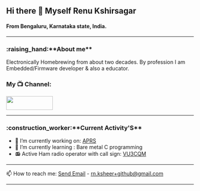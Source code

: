 ## Hi there 👋 Myself Renu Kshirsagar

<!--
**rn-ksheer/rn-ksheer** is a ✨ _special_ ✨ repository because its `README.md` (this file) appears on your GitHub profile.

Here are some ideas to get you started:

- 🔭 I’m currently working on ...
- 🌱 I’m currently learning ...
- 👯 I’m looking to collaborate on ...
- 🤔 I’m looking for help with ...
- 💬 Ask me about ...
- 📫 How to reach me: ...
- 😄 Pronouns: ...
- ⚡ Fun fact: ...
-->

<h4>From Bengaluru, Karnataka state, India.</h4>
 <hr size="10" noshade/>
 
<h3>:raising_hand:**About me** </h3>
Electronically Homebrewing from about two decades. By profession I am Embedded/Firmware developer & also a educator.

### My :tv: Channel:
<p><a href="https://youtube.com/@experimental87?si=RntJHusQ0mEzVnoZ">
<img src="https://github.com/user-attachments/assets/694290dc-c160-4f2f-ab03-c368a2e21372"youtube channel link" width="125" height="37">
</a></p>
 <hr size="10" noshade/>

<h3>:construction_worker:**Current Activity'S** </h3>

- 🔭 I’m currently working on: <a href="https://github.com/rn-ksheer/APRS_Wx_v1"> APRS </a>
- 🌱 I’m currently learning : Bare metal C programming
- :radio: Active Ham radio operator with call sign: <a href="https://www.qrz.com/db/VU3CQM"> VU3CQM </a>
 <hr size="10" noshade/>

📫 How to reach me: <a href="mailto:rn.ksheer+github@gmail.com">Send Email</a> - rn.ksheer+github@gmail.com
 <hr size="10" noshade/>

